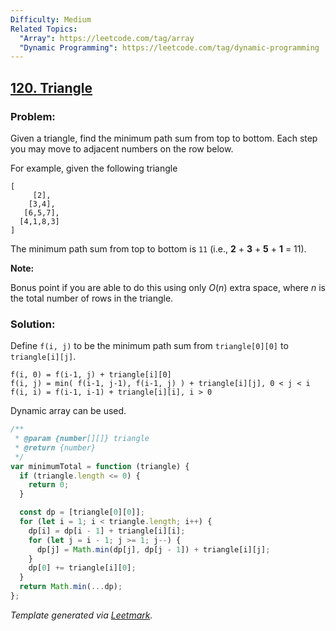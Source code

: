 ```yaml
---
Difficulty: Medium
Related Topics:
  "Array": https://leetcode.com/tag/array
  "Dynamic Programming": https://leetcode.com/tag/dynamic-programming
---
```


## [120. Triangle](https://leetcode.com/problems/triangle/description/)

### Problem:

Given a triangle, find the minimum path sum from top to bottom. Each step you may move to adjacent numbers on the row below.

For example, given the following triangle

```
[
     [2],
    [3,4],
   [6,5,7],
  [4,1,8,3]
]

```

The minimum path sum from top to bottom is `11` (i.e., **2** + **3** + **5** + **1** = 11).

**Note:**

Bonus point if you are able to do this using only _O_(_n_) extra space, where _n_ is the total number of rows in the triangle.

### Solution:

Define `f(i, j)` to be the minimum path sum from `triangle[0][0]` to `triangle[i][j]`.

```
f(i, 0) = f(i-1, j) + triangle[i][0]
f(i, j) = min( f(i-1, j-1), f(i-1, j) ) + triangle[i][j], 0 < j < i
f(i, i) = f(i-1, i-1) + triangle[i][i], i > 0
```

Dynamic array can be used.

```javascript
/**
 * @param {number[][]} triangle
 * @return {number}
 */
var minimumTotal = function (triangle) {
  if (triangle.length <= 0) {
    return 0;
  }

  const dp = [triangle[0][0]];
  for (let i = 1; i < triangle.length; i++) {
    dp[i] = dp[i - 1] + triangle[i][i];
    for (let j = i - 1; j >= 1; j--) {
      dp[j] = Math.min(dp[j], dp[j - 1]) + triangle[i][j];
    }
    dp[0] += triangle[i][0];
  }
  return Math.min(...dp);
};
```

_Template generated via [Leetmark](https://github.com/crimx/crx-leetmark)._
